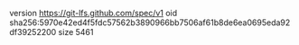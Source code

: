 version https://git-lfs.github.com/spec/v1
oid sha256:5970e42ed4f5fdc57562b3890966bb7506af61b8de6ea0695eda92df39252200
size 5461
